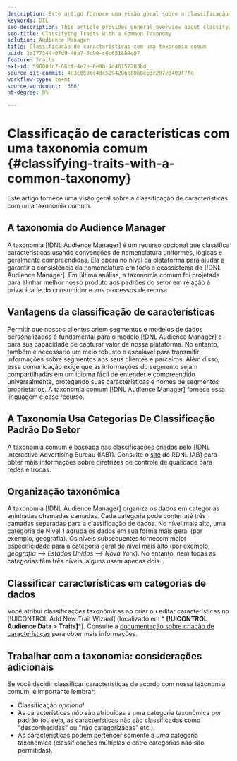 ```yaml
---
description: Este artigo fornece uma visão geral sobre a classificação de características com uma taxonomia comum.
keywords: DIL
seo-description: This article provides general overview about classifying traits with a common taxonomy.
seo-title: Classifying Traits with a Common Taxonomy
solution: Audience Manager
title: Classificação de características com uma taxonomia comum
uuid: 2e177344-07d9-40a7-8c99-c6c6518b9d97
feature: Traits
exl-id: 59000dc7-66cf-4e7e-8e9b-9d48157203bd
source-git-commit: 4d3c859cc4dc5294286680b0e63c287e0409f7fd
workflow-type: tm+mt
source-wordcount: '366'
ht-degree: 0%

---
```


# Classificação de características com uma taxonomia comum {#classifying-traits-with-a-common-taxonomy}

Este artigo fornece uma visão geral sobre a classificação de características com uma taxonomia comum.

## A taxonomia do Audience Manager

<!-- c_common_taxonomy_about.xml -->

A taxonomia [!DNL Audience Manager] é um recurso opcional que classifica características usando convenções de nomenclatura uniformes, lógicas e geralmente compreendidas. Ela opera no nível da plataforma para ajudar a garantir a consistência da nomenclatura em todo o ecossistema do [!DNL Audience Manager]. Em última análise, a taxonomia comum foi projetada para alinhar melhor nosso produto aos padrões do setor em relação à privacidade do consumidor e aos processos de recusa.

## Vantagens da classificação de características

Permitir que nossos clientes criem segmentos e modelos de dados personalizados é fundamental para o modelo [!DNL Audience Manager] e para sua capacidade de capturar valor de nossa plataforma. No entanto, também é necessário um meio robusto e escalável para transmitir informações sobre segmentos aos seus clientes e parceiros. Além disso, essa comunicação exige que as informações do segmento sejam compartilhadas em um idioma fácil de entender e compreendido universalmente, protegendo suas características e nomes de segmentos proprietários. A taxonomia comum [!DNL Audience Manager] fornece essa linguagem e esse recurso.

## A Taxonomia Usa Categorias De Classificação Padrão Do Setor

A taxonomia comum é baseada nas classificações criadas pelo [!DNL Interactive Advertising Bureau (IAB)]. Consulte o [site](https://www.iab.net/iab_products_and_industry_services/508676/ne_guidelines) do [!DNL IAB] para obter mais informações sobre diretrizes de controle de qualidade para redes e trocas.

## Organização taxonômica

A taxonomia [!DNL Audience Manager] organiza os dados em categorias aninhadas chamadas camadas. Cada categoria pode conter até três camadas separadas para a classificação de dados. No nível mais alto, uma categoria de Nível 1 agrupa os dados em sua forma mais geral (por exemplo, geografia). Os níveis subsequentes fornecem maior especificidade para a categoria geral de nível mais alto (por exemplo, *geografia —> Estados Unidos —> Nova York*). No entanto, nem todas as categorias têm três níveis, alguns usam apenas dois.

## Classificar características em categorias de dados

Você atribui classificações taxonômicas ao criar ou editar características no [!UICONTROL Add New Trait Wizard] (localizado em * **[!UICONTROL Audience Data > Traits]***). Consulte a [documentação sobre criação de características](../../features/traits/create-onboarded-rule-based-traits.md) para obter mais informações.

## Trabalhar com a taxonomia: considerações adicionais

Se você decidir classificar características de acordo com nossa taxonomia comum, é importante lembrar:

* Classificação *opcional*.
* As características *não* são atribuídas a uma categoria taxonômica por padrão (ou seja, as características não são classificadas como &quot;desconhecidas&quot; ou &quot;não categorizadas&quot; etc.).
* As características podem pertencer somente a *uma* categoria taxonômica (classificações múltiplas e entre categorias não são permitidas).
